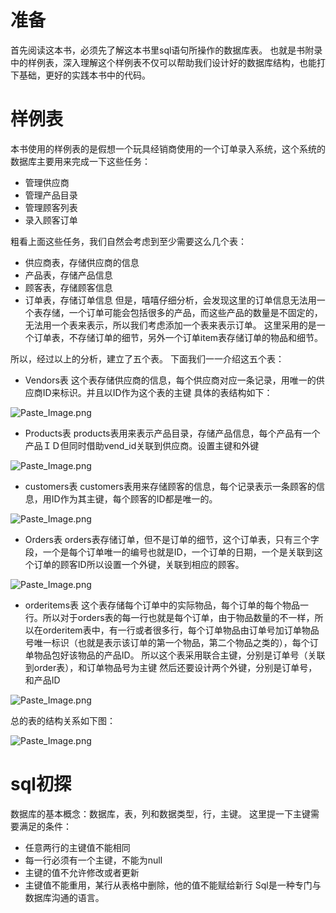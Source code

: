 # 准备
首先阅读这本书，必须先了解这本书里sql语句所操作的数据库表。
也就是书附录中的样例表，深入理解这个样例表不仅可以帮助我们设计好的数据库结构，也能打下基础，更好的实践本书中的代码。

# 样例表
本书使用的样例表的是假想一个玩具经销商使用的一个订单录入系统，这个系统的数据库主要用来完成一下这些任务：
* 管理供应商
* 管理产品目录
* 管理顾客列表
* 录入顾客订单

粗看上面这些任务，我们自然会考虑到至少需要这么几个表：
* 供应商表，存储供应商的信息
* 产品表，存储产品信息
* 顾客表，存储顾客信息
* 订单表，存储订单信息
但是，嘻嘻仔细分析，会发现这里的订单信息无法用一个表存储，一个订单可能会包括很多的产品，而这些产品的数量是不固定的，无法用一个表来表示，所以我们考虑添加一个表来表示订单。
这里采用的是一个订单表，不存储订单的细节，另外一个订单item表存储订单的物品和细节。

所以，经过以上的分析，建立了五个表。
下面我们一一介绍这五个表：
* Vendors表
这个表存储供应商的信息，每个供应商对应一条记录，用唯一的供应商ID来标识。并且以ID作为这个表的主键
具体的表结构如下：

![Paste_Image.png](http://upload-images.jianshu.io/upload_images/1234352-4e7562e39a4ce94f.png?imageMogr2/auto-orient/strip%7CimageView2/2/w/1240)

* Products表
products表用来表示产品目录，存储产品信息，每个产品有一个产品ＩＤ但同时借助vend_id关联到供应商。设置主键和外键

![Paste_Image.png](http://upload-images.jianshu.io/upload_images/1234352-967c480f060a2e73.png?imageMogr2/auto-orient/strip%7CimageView2/2/w/1240)

* customers表
customers表用来存储顾客的信息，每个记录表示一条顾客的信息，用ID作为其主键，每个顾客的ID都是唯一的。

![Paste_Image.png](http://upload-images.jianshu.io/upload_images/1234352-fbe2a829e4735bf4.png?imageMogr2/auto-orient/strip%7CimageView2/2/w/1240)

* Orders表
orders表存储订单，但不是订单的细节，这个订单表，只有三个字段，一个是每个订单唯一的编号也就是ID，一个订单的日期，一个是关联到这个订单的顾客ID所以设置一个外键，关联到相应的顾客。

![Paste_Image.png](http://upload-images.jianshu.io/upload_images/1234352-672ceedbdf7fe8a8.png?imageMogr2/auto-orient/strip%7CimageView2/2/w/1240)

* orderitems表
这个表存储每个订单中的实际物品，每个订单的每个物品一行。所以对于orders表的每一行也就是每个订单，由于物品数量的不一样，所以在orderitem表中，有一行或者很多行，每个订单物品由订单号加订单物品号唯一标识（也就是表示该订单的第一个物品，第二个物品之类的），每个订单物品包好该物品的产品ID。
所以这个表采用联合主键，分别是订单号（关联到order表），和订单物品号为主键
然后还要设计两个外键，分别是订单号，和产品ID

![Paste_Image.png](http://upload-images.jianshu.io/upload_images/1234352-418b3d5453fd5d3b.png?imageMogr2/auto-orient/strip%7CimageView2/2/w/1240)

总的表的结构关系如下图：

![Paste_Image.png](http://upload-images.jianshu.io/upload_images/1234352-25c88b7675f71bc2.png?imageMogr2/auto-orient/strip%7CimageView2/2/w/1240)

# sql初探
数据库的基本概念：数据库，表，列和数据类型，行，主键。
这里提一下主键需要满足的条件：
* 任意两行的主键值不能相同
* 每一行必须有一个主键，不能为null
* 主键的值不允许修改或者更新
* 主键值不能重用，某行从表格中删除，他的值不能赋给新行
Sql是一种专门与数据库沟通的语言。
